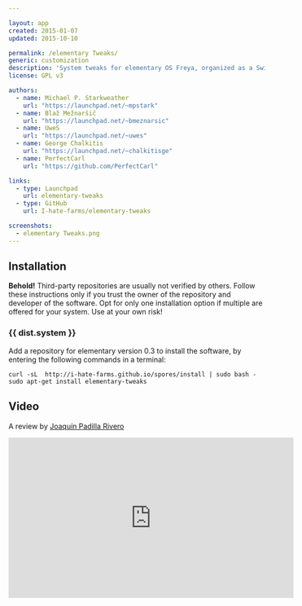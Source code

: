 ```yaml
---

layout: app
created: 2015-01-07
updated: 2015-10-10

permalink: /elementary Tweaks/
generic: customization
description: 'System tweaks for elementary OS Freya, organized as a Switchboard plugin.'
license: GPL v3

authors:
  - name: Michael P. Starkweather
    url: "https://launchpad.net/~mpstark"
  - name: Blaž Mežnaršič
    url: "https://launchpad.net/~bmeznarsic"
  - name: UweS
    url: "https://launchpad.net/~uwes"
  - name: George Chalkitis
    url: "https://launchpad.net/~chalkitisge"
  - name: PerfectCarl
    url: "https://github.com/PerfectCarl"

links:
  - type: Launchpad
    url: elementary-tweaks
  - type: GitHub
    url: I-hate-farms/elementary-tweaks

screenshots:
  - elementary Tweaks.png
---
```


<h2 id="installation">Installation</h2>
<p><b>Behold!</b> Third-party repositories are usually not verified by others. Follow these instructions only if you trust the owner of the repository and developer of the software. Opt for only one installation option if multiple are offered for your system. Use at your own risk!</p>
<h3 id="installation-{{ dist.system }}">{{ dist.system }}</h3>
<p>Add a repository for elementary version 0.3 to install the software, by entering the following commands in a terminal:</p>
<div class="highlight">
  <span class="mega-octicon octicon-terminal"></span>
  <pre><code>curl -sL  http://i-hate-farms.github.io/spores/install | sudo bash - 
sudo apt-get install elementary-tweaks</code></pre>
</div>

## Video
A review by [Joaquín Padilla Rivero](https://www.youtube.com/channel/UC_im4PuM9ViTNjaUf2cXmgg)

<iframe width="560" height="315" src="https://www.youtube.com/embed/1WjB1LZjp-k" frameborder="0" allowfullscreen></iframe>
